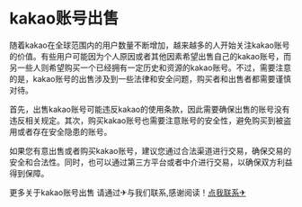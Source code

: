# kakao账号出售

随着kakao在全球范围内的用户数量不断增加，越来越多的人开始关注kakao账号的价值。有些用户可能因为个人原因或者其他因素希望出售自己的kakao账号，而另一些人则希望购买一个已经拥有一定历史和资源的kakao账号。不过，需要注意的是，kakao账号的出售涉及到一些法律和安全问题，购买者和出售者都需要谨慎对待。

首先，出售kakao账号可能违反kakao的使用条款，因此需要确保出售的账号没有违反相关规定。其次，购买kakao账号也需要注意账号的安全性，避免购买到被盗用或者存在安全隐患的账号。

如果您有意出售或者购买kakao账号，建议您通过合法渠道进行交易，确保交易的安全和合法性。同时，也可以通过第三方平台或者中介进行交易，以确保双方利益得到保障。

更多关于kakao账号出售 请通过✈与我们联系,感谢阅读！[点我联系✈](https://gm.G208.com)